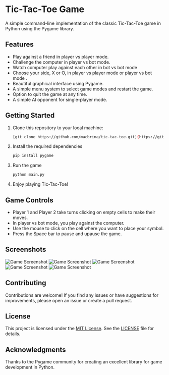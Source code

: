# Tic-Tac-Toe Game

A simple command-line implementation of the classic Tic-Tac-Toe game in Python using the Pygame library.

## Features

- Play against a friend in player vs player mode.
- Challenge the computer in player vs bot mode.
- Watch computer play against each other in bot vs bot mode
- Choose your side, X or O, in player vs player mode or player vs bot mode .
- Beautiful graphical interface using Pygame.
- A simple menu system to select game modes and restart the game.
- Option to quit the game at any time.
- A simple AI opponent for single-player mode.

## Getting Started

1. Clone this repository to your local machine:

   ```bash
   [git clone https://github.com/macbrina/tic-tac-toe.git](https://github.com/macbrina/TicTacToe.git)
   
2. Install the required dependencies
   
   ```bash
   pip install pygame

3. Run the game
   
   ```bash
   python main.py
   
4. Enjoy playing Tic-Tac-Toe!

## Game Controls

- Player 1 and Player 2 take turns clicking on empty cells to make their moves.
- In player vs bot mode, you play against the computer.
- Use the mouse to click on the cell where you want to place your symbol.
- Press the Space bar to pause and upause the game.

## Screenshots

![Game Screenshot](screenshots/Screenshot1.png)
![Game Screenshot](screenshots/Screenshot2.png)
![Game Screenshot](screenshots/Screenshot3.png)
![Game Screenshot](screenshots/Screenshot4.png)
![Game Screenshot](screenshots/Screenshot5.png)

## Contributing

Contributions are welcome! If you find any issues or have suggestions for improvements, please open an issue or create a pull request.

## License

This project is licensed under the [MIT License](LICENSE). See the [LICENSE](LICENSE) file for details.

## Acknowledgments

Thanks to the Pygame community for creating an excellent library for game development in Python.

